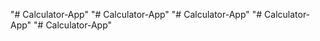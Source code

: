 "# Calculator-App" 
"# Calculator-App" 
"# Calculator-App" 
"# Calculator-App" 
"# Calculator-App" 
